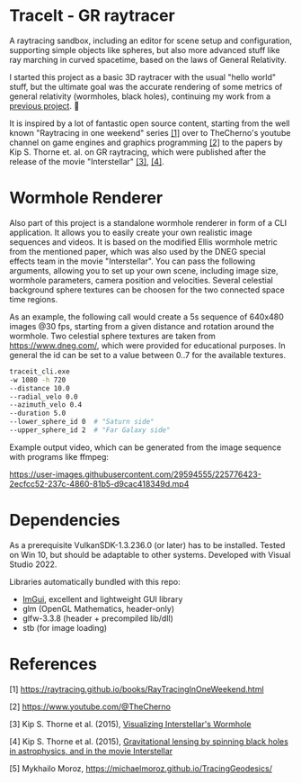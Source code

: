 # TraceIt - GR raytracer

A raytracing sandbox, including an editor for scene setup and configuration, supporting simple objects like spheres, but also more advanced stuff like ray marching in curved spacetime, based on the laws of General Relativity.

I started this project as a basic 3D raytracer with the usual "hello world" stuff, but the ultimate goal was the accurate rendering of some metrics of general relativity (wormholes, black holes), continuing my work from a [previous project]( https://github.com/BjoB/gros). :slightly_smiling_face:

 It is inspired by a lot of fantastic open source content, starting from the well known "Raytracing in one weekend" series [[1]](#1) over to TheCherno's youtube channel on game engines and graphics programming [[2]](#2) to the papers by Kip S. Thorne et. al. on GR raytracing, which were published after the release of the movie "Interstellar" [[3]](#3), [[4]](#4).

# Wormhole Renderer

Also part of this project is a standalone wormhole renderer in form of a CLI application. It allows you to easily create your own realistic image sequences and videos. It is based on the modified Ellis wormhole metric from the mentioned paper, which was also used by the DNEG special effects team in the movie "Interstellar". You can pass the following arguments, allowing you to set up your own scene, including image size, wormhole parameters, camera position and velocities. Several celestial background sphere textures can be choosen for the two connected space time regions.

As an example, the following call would create a 5s sequence of 640x480 images @30 fps, starting from a given distance and rotation around the wormhole.
Two celestial sphere textures are taken from https://www.dneg.com/, which were provided for educational purposes. In general the id can be set to a value between 0..7 for the available textures.

```bash
traceit_cli.exe 
-w 1080 -h 720 
--distance 10.0 
--radial_velo 0.0 
--azimuth_velo 0.4 
--duration 5.0 
--lower_sphere_id 0  # "Saturn side"
--upper_sphere_id 2  # "Far Galaxy side"
```

Example output video, which can be generated from the image sequence with programs like ffmpeg:

https://user-images.githubusercontent.com/29594555/225776423-2ecfcc52-237c-4860-81b5-d9cac418349d.mp4

# Dependencies

As a prerequisite VulkanSDK-1.3.236.0 (or later) has to be installed.
Tested on Win 10, but should be adaptable to other systems. Developed with Visual Studio 2022.

Libraries automatically bundled with this repo:

- [ImGui](https://github.com/ocornut/imgui), excellent and  lightweight GUI library
- glm (OpenGL Mathematics, header-only)
- glfw-3.3.8 (header + precompiled lib/dll)
- stb (for image loading)

# References

<a id="1">[1]</a> https://raytracing.github.io/books/RayTracingInOneWeekend.html

<a id="2">[2]</a> https://www.youtube.com/@TheCherno

<a id="3">[3]</a> Kip S. Thorne et al. (2015), [Visualizing Interstellar's Wormhole](https://arxiv.org/abs/1502.03809)

<a id="4">[4]</a> Kip S. Thorne et al. (2015), [Gravitational lensing by spinning black holes in astrophysics, and in the movie Interstellar](https://arxiv.org/abs/1502.03808)

<a id="4">[5]</a> Mykhailo Moroz, https://michaelmoroz.github.io/TracingGeodesics/
